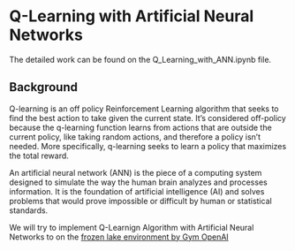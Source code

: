 # Q-Learning with Artificial Neural Networks
The detailed work can be found on the Q_Learning_with_ANN.ipynb file.

## Background 

Q-learning is an off policy Reinforcement Learning algorithm that seeks to find the best action to take given the current state. It’s considered off-policy because the q-learning function learns from actions that are outside the current policy, like taking random actions, and therefore a policy isn’t needed. More specifically, q-learning seeks to learn a policy that maximizes the total reward.

An artificial neural network (ANN) is the piece of a computing system designed to simulate the way the human brain analyzes and processes information. It is the foundation of artificial intelligence (AI) and solves problems that would prove impossible or difficult by human or statistical standards.

We will try to implement Q-Learnign Algorithm with Artificial Neural Networks to on the [frozen lake environment by Gym OpenAI](https://gym.openai.com/envs/FrozenLake-v0/)
